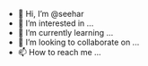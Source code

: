 - 👋 Hi, I’m @seehar
- 👀 I’m interested in ...
- 🌱 I’m currently learning ...
- 💞️ I’m looking to collaborate on ...
- 📫 How to reach me ...

<!---
seehar/seehar is a ✨ special ✨ repository because its `README.md` (this file) appears on your GitHub profile.
You can click the Preview link to take a look at your changes.
--->
